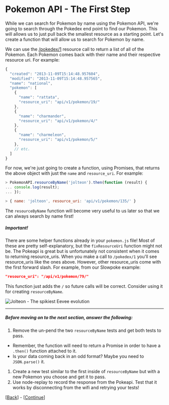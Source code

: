 # Pokemon API - The First Step

While we can search for Pokemon by name using the Pokemon API, we're going to search through the Pokedex end point to find our Pokemon. This will allows us to just pull back the smallest resource as a starting point. Let's create a function that will allow us to search for Pokemon by name.

We can use the [/pokedex/1](http://pokeapi.co/docs/#pokedex) resource call to return a list of all of the Pokemon. Each Pokemon comes back with their name and their respective resource uri. For example:

```javascript
{
  "created": "2013-11-09T15:14:48.957604",
  "modified": "2013-11-09T15:14:48.957565",
  "name": "national",
  "pokemon": [
    {
      "name": "rattata",
      "resource_uri": "api/v1/pokemon/19/"
    },
    {
      "name": "charmander",
      "resource_uri": "api/v1/pokemon/4/"
    },
    {
      "name": "charmeleon",
      "resource_uri": "api/v1/pokemon/5/"
    },
    // etc.
  ]
}
```

For now, we're just going to create a function, using Promises, that returns the above object with just the `name` and `resource_uri`. For example:

```javascript
> PokemonAPI.resourceByName('jolteon').then(function (result) {
... console.log(result);
... });

> { name: 'jolteon', resource_uri: 'api/v1/pokemon/135/' }
```

The `resourceByName` function will become very useful to us later so that we can always search by name first!

##### __Important!__
There are some helper functions already in your `pokemon.js` file! Most of these are pretty self-explanatory, but the `fixResourceUri` function might not be. The Pokeapi is great but is unfortunately not consistent when it comes to returning resource_uris. When you make a call to `/pokedex/1` you'll see resource_uris like the ones above. However, other resource_uris come with the first forward slash. For example, from our Slowpoke example:

```json
"resource_uri": "/api/v1/pokemon/79/"
``` 

This function just adds the `/` so future calls will be correct. Consider using it for creating `resourceByName`.

![Jolteon - The spikiest Eevee evolution](http://pokeapi.co/media/img/135.png)

* * *

##### Before moving on to the next section, answer the following:

1. Remove the un-pend the two `resourceByName` tests and get both tests to pass.
  * Remember, the function will need to return a Promise in order to have a `.then()` function attached to it.
  * Is your data coming back in an odd format? Maybe you need to `JSON.parse()` it.
1. Create a new test similar to the first inside of `resourceByName` but with a new Pokemon you choose and get it to pass.
1. Use node-replay to record the response from the Pokeapi. Test that it works by disconnecting from the wifi and retrying your tests!

[[Back](step-1.md)] - [[Continue](step-3.md)]